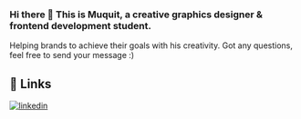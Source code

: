 ### Hi there 👋 This is Muquit, a creative graphics designer & frontend development student. 
Helping brands to achieve their goals with his creativity. 
Got any questions, feel free to send your message :)

## 🔗 Links
[![linkedin](https://img.shields.io/badge/linkedin-0A66C2?style=for-the-badge&logo=linkedin&logoColor=white)](https://www.linkedin.com/in/muquit-arif)






